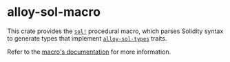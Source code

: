 # alloy-sol-macro

This crate provides the [`sol!`][sol] procedural macro, which parses Solidity
syntax to generate types that implement [`alloy-sol-types`] traits.

Refer to the [macro's documentation][sol] for more information.

[sol]: https://docs.rs/alloy-sol-macro/latest/alloy_sol_macro/macro.sol.html
[`alloy-sol-types`]: ../sol-types
